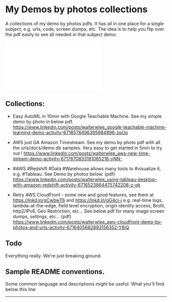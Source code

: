 # My Demos by photos collections

A collections of my demo by photos pdfs. It has all in one place for a single subject, e.g. urls, code, screen dumps, etc. The idea is to help you flip over the pdf easily to see all needed in that subject demo.

![Google Teachable AutoML demo](/site/collections/Google_Teachable_ML_demo.pdf)

## Collections:

* Easy AutoML in 10min with Google Teachable Machine. See my simple demo by photo in below pdf.
https://www.linkedin.com/posts/walterwlee_google-teachable-machine-learning-demo-activity-6718578496395984896-zpUo

* AWS just GA Amazon Timestream. See my demo by photo pdf with all the urls/docs/demo db samples. Very easy to get started in 5min to try out !
https://www.linkedin.com/posts/walterwlee_aws-new-time-stream-demo-activity-6717670833181065216-yNN-

* #AWS #Redshift #Data #Warehouse allows many tools to #visualize it, e.g. #Tableau. See Demo by photos below. (pdf)
https://www.linkedin.com/posts/walterwlee_using-tableau-desktop-with-amazon-redshift-activity-6716523864475742208-z-qk

* Retry AWS CloudFront - some new and good features, see them at https://lnkd.in/gCwbwT6 and https://lnkd.in/gG4cj-j e.g. real-time logs, lambda-at-the-edge, field level encryption, origin identity access, Brotli, http2/IPv6, Geo Restriction, etc... See below pdf for many image screen dumps, settings, etc... (pdf)
https://www.linkedin.com/posts/walterwlee_aws-cloudfront-demo-by-photos-and-urls-activity-6716405682893156352-Y8iQ

## Todo

Everything really. We're just breaking ground.


## Sample README conventions.

Some common language and descriptions might be useful. What you'll find below this line

---

